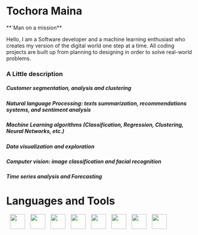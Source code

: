 <H1>Tochora Maina</H1> 
**`Man on a mission**
<p>
 Hello, I am a Software  developer and a machine learning enthusiast who creates my version of the digital world one step at a time. All coding projects are built up from planning to designing in order to solve real-world problems.</p>
 <h3>A  Little description</h3>
<h5>Customer segmentation, analysis and clustering </h5>
<h5>Natural language Processing: texts summarization, recommendations systems, and sentiment analysis</h5>
<h5>Machine Learning algorithms (Classification, Regression, Clustering, Neural Networks, etc.)</h5>
<h5>Data visualization and exploration</h5>
<h5>Computer vision: image classification and facial recognition</h5>
<h5>Time series analysis and Forecasting</h5>

<h1>Languages and Tools</h1>
<img align="left alt="javascript" width="40px" style="padding-left: 10px", src="https://cdn.jsdelivr.net/gh/devicons/devicon/icons/javascript/javascript-original.svg"/>
<img align="left alt="react" width="40px" style="padding-left: 10px", src="https://cdn.jsdelivr.net/gh/devicons/devicon/icons/react/react-original.svg"/>
<img align="left alt="python" width="40px" style="padding-left: 10px", src="https://cdn.jsdelivr.net/gh/devicons/devicon/icons/python/python-original.svg"/>
<img align="left alt="django" width="40px" style="padding-left: 10px", src="https://cdn.jsdelivr.net/gh/devicons/devicon/icons/django/django-plain.svg"/>
<img align="left alt="html5" width="40px" style="padding-left: 10px", src="https://cdn.jsdelivr.net/gh/devicons/devicon/icons/html5/html5-original.svg"/>
<img align="left alt="css" width="40px" style="padding-left: 10px", src="https://cdn.jsdelivr.net/gh/devicons/devicon/icons/html5/css3-original.svg.svg"
<img align="left alt="mysql" width="40px" style="padding-left: 10px", src="https://cdn.jsdelivr.net/gh/devicons/devicon/icons/mysql/mysql-original.svg"/>
<img align="left alt="nosql" width="40px" style="padding-left: 10px", src="https://cdn.jsdelivr.net/gh/devicons/devicon/icons/no-sql/nosql-plain.svg"/>
<img align="left alt="git" width="40px" style="padding-left: 10px", src="https://cdn.jsdelivr.net/gh/devicons/devicon/icons/git/git-plain.svg"/>

<!---
Tochoramaina/Tochoramaina is a ✨ unique ✨ repository because its `README.md` (this file) appears on your GitHub profile.
You can click the Preview link to take a look at your changes.
--->
